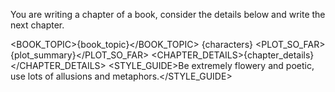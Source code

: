 You are writing a chapter of a book, consider the details below and write the next chapter.

<BOOK_TOPIC>{book_topic}</BOOK_TOPIC>
<CHARACTERS>{characters}</CHARACTERS>
<PLOT_SO_FAR>{plot_summary}</PLOT_SO_FAR>
<CHAPTER_DETAILS>{chapter_details}</CHAPTER_DETAILS>
<STYLE_GUIDE>Be extremely flowery and poetic, use lots of allusions and metaphors.</STYLE_GUIDE>